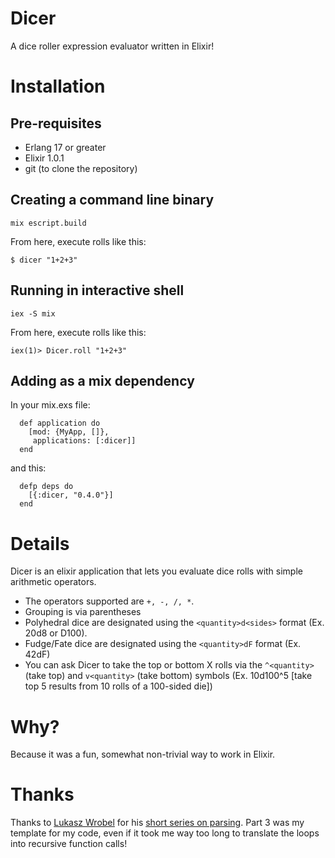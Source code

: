 Dicer
=====

A dice roller expression evaluator written in Elixir!

Installation
============

Pre-requisites
--------------

* Erlang 17 or greater
* Elixir 1.0.1
* git (to clone the repository)

Creating a command line binary
------------------------------

`mix escript.build`

From here, execute rolls like this:

`$ dicer "1+2+3"`

Running in interactive shell
----------------------------

`iex -S mix`

From here, execute rolls like this:

`iex(1)> Dicer.roll "1+2+3"`

Adding as a mix dependency
--------------------------

In your mix.exs file:

```
  def application do
    [mod: {MyApp, []},
     applications: [:dicer]]
  end
```

and this:

```
  defp deps do
    [{:dicer, "0.4.0"}]
  end
```

Details
=======

Dicer is an elixir application that lets you evaluate dice rolls with simple arithmetic operators. 

* The operators supported are `+, -, /, *`.
* Grouping is via parentheses
* Polyhedral dice are designated using the `<quantity>d<sides>` format (Ex. 20d8 or D100).
* Fudge/Fate dice are designated using the `<quantity>dF` format (Ex. 42dF)
* You can ask Dicer to take the top or bottom X rolls via the `^<quantity>` (take top) and `v<quantity>` (take bottom) symbols (Ex. 10d100^5 [take top 5 results from 10 rolls of a 100-sided die])

Why?
====

Because it was a fun, somewhat non-trivial way to work in Elixir.

Thanks
======

Thanks to [Lukasz Wrobel](http://lukaszwrobel.pl/) for his [short series on parsing](http://lukaszwrobel.pl/blog/math-parser-part-1-introduction). Part 3 was my template for my code, even if it took me way too long to translate the loops into recursive function calls!
